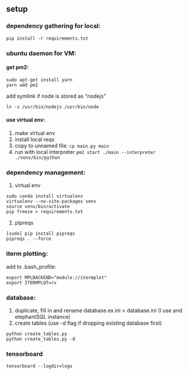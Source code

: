 ## setup
  ### dependency gathering for local:
  ```pip install -r requirements.txt```
  
  ### ubuntu daemon for VM:

  #### get pm2:
  ```
  sudo apt-get install yarn
  yarn add pm2
  ```
  add symlink if node is stored as "nodejs"
  ```
  ln -s /usr/bin/nodejs /usr/bin/node
  ```

  #### use virtual env:
  1. make virtual env
  2. install local reqs
  3. copy to unnamed file:
  ```cp main.py main```
  4. run with local interpreter
  ```pm2 start ./main --interpreter ./venv/bin/python```

  ### dependency management:
  1. virtual env
  ```
  sudo conda install virtualenv
  virtualenv --no-site-packages venv
  source venv/bin/activate
  pip freeze > requirements.txt
  ```
  2. pipreqs
  ```
  [sudo] pip install pipreqs
  pipreqs . --force
  ```

  ### iterm plotting:
  add to .bash_profile:
  ```
  export MPLBACKEND="module://itermplot"
  export ITERMPLOT=rv
  ```

  ### database:
  1. duplicate, fill in and rename database.ex.ini > database.ini (I use and elephantSQL instance)
  2. create tables (use -d flag if dropping existing database first)
  ```
  python create_tables.py
  python create_tables.py -d
  ```

  ### tensorboard
  ```tensorboard --logdir=logs```
